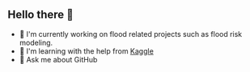 ## Hello there 👋

- 🔭  I'm currently working on flood related projects such as flood risk modeling.
- 📖 I'm learning with the help from [Kaggle](https://www.kaggle.com/)
- 💬 Ask me about GitHub



